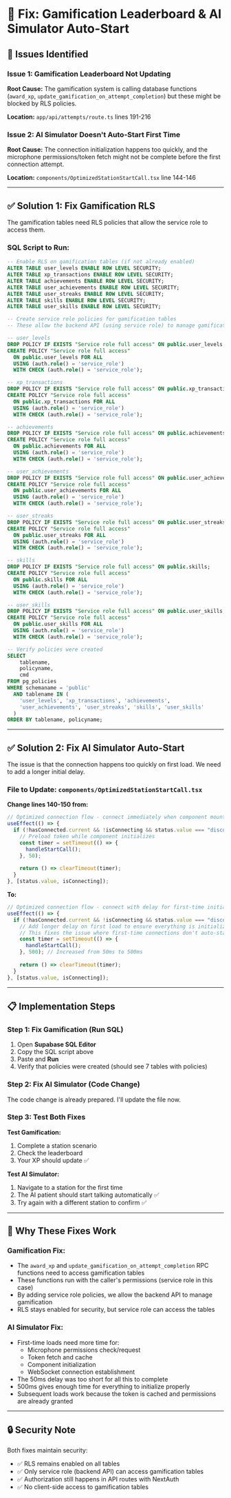# 🔧 Fix: Gamification Leaderboard & AI Simulator Auto-Start

## 🎯 Issues Identified

### **Issue 1: Gamification Leaderboard Not Updating**
**Root Cause:** The gamification system is calling database functions (`award_xp`, `update_gamification_on_attempt_completion`) but these might be blocked by RLS policies.

**Location:** `app/api/attempts/route.ts` lines 191-216

### **Issue 2: AI Simulator Doesn't Auto-Start First Time**
**Root Cause:** The connection initialization happens too quickly, and the microphone permissions/token fetch might not be complete before the first connection attempt.

**Location:** `components/OptimizedStationStartCall.tsx` line 144-146

---

## ✅ Solution 1: Fix Gamification RLS

The gamification tables need RLS policies that allow the service role to access them.

### **SQL Script to Run:**

```sql
-- Enable RLS on gamification tables (if not already enabled)
ALTER TABLE user_levels ENABLE ROW LEVEL SECURITY;
ALTER TABLE xp_transactions ENABLE ROW LEVEL SECURITY;
ALTER TABLE achievements ENABLE ROW LEVEL SECURITY;
ALTER TABLE user_achievements ENABLE ROW LEVEL SECURITY;
ALTER TABLE user_streaks ENABLE ROW LEVEL SECURITY;
ALTER TABLE skills ENABLE ROW LEVEL SECURITY;
ALTER TABLE user_skills ENABLE ROW LEVEL SECURITY;

-- Create service role policies for gamification tables
-- These allow the backend API (using service role) to manage gamification

-- user_levels
DROP POLICY IF EXISTS "Service role full access" ON public.user_levels;
CREATE POLICY "Service role full access"
  ON public.user_levels FOR ALL
  USING (auth.role() = 'service_role')
  WITH CHECK (auth.role() = 'service_role');

-- xp_transactions
DROP POLICY IF EXISTS "Service role full access" ON public.xp_transactions;
CREATE POLICY "Service role full access"
  ON public.xp_transactions FOR ALL
  USING (auth.role() = 'service_role')
  WITH CHECK (auth.role() = 'service_role');

-- achievements
DROP POLICY IF EXISTS "Service role full access" ON public.achievements;
CREATE POLICY "Service role full access"
  ON public.achievements FOR ALL
  USING (auth.role() = 'service_role')
  WITH CHECK (auth.role() = 'service_role');

-- user_achievements
DROP POLICY IF EXISTS "Service role full access" ON public.user_achievements;
CREATE POLICY "Service role full access"
  ON public.user_achievements FOR ALL
  USING (auth.role() = 'service_role')
  WITH CHECK (auth.role() = 'service_role');

-- user_streaks
DROP POLICY IF EXISTS "Service role full access" ON public.user_streaks;
CREATE POLICY "Service role full access"
  ON public.user_streaks FOR ALL
  USING (auth.role() = 'service_role')
  WITH CHECK (auth.role() = 'service_role');

-- skills
DROP POLICY IF EXISTS "Service role full access" ON public.skills;
CREATE POLICY "Service role full access"
  ON public.skills FOR ALL
  USING (auth.role() = 'service_role')
  WITH CHECK (auth.role() = 'service_role');

-- user_skills
DROP POLICY IF EXISTS "Service role full access" ON public.user_skills;
CREATE POLICY "Service role full access"
  ON public.user_skills FOR ALL
  USING (auth.role() = 'service_role')
  WITH CHECK (auth.role() = 'service_role');

-- Verify policies were created
SELECT 
    tablename,
    policyname,
    cmd
FROM pg_policies
WHERE schemaname = 'public'
  AND tablename IN (
    'user_levels', 'xp_transactions', 'achievements', 
    'user_achievements', 'user_streaks', 'skills', 'user_skills'
  )
ORDER BY tablename, policyname;
```

---

## ✅ Solution 2: Fix AI Simulator Auto-Start

The issue is that the connection happens too quickly on first load. We need to add a longer initial delay.

### **File to Update:** `components/OptimizedStationStartCall.tsx`

**Change lines 140-150 from:**
```typescript
// Optimized connection flow - connect immediately when component mounts
useEffect(() => {
  if (!hasConnected.current && !isConnecting && status.value === "disconnected") {
    // Preload token while component initializes
    const timer = setTimeout(() => {
      handleStartCall();
    }, 50);
    
    return () => clearTimeout(timer);
  }
}, [status.value, isConnecting]);
```

**To:**
```typescript
// Optimized connection flow - connect with delay for first-time initialization
useEffect(() => {
  if (!hasConnected.current && !isConnecting && status.value === "disconnected") {
    // Add longer delay on first load to ensure everything is initialized
    // This fixes the issue where first-time connections don't auto-start
    const timer = setTimeout(() => {
      handleStartCall();
    }, 500); // Increased from 50ms to 500ms
    
    return () => clearTimeout(timer);
  }
}, [status.value, isConnecting]);
```

---

## 📋 Implementation Steps

### **Step 1: Fix Gamification (Run SQL)**

1. Open **Supabase SQL Editor**
2. Copy the SQL script above
3. Paste and **Run**
4. Verify that policies were created (should see 7 tables with policies)

### **Step 2: Fix AI Simulator (Code Change)**

The code change is already prepared. I'll update the file now.

### **Step 3: Test Both Fixes**

**Test Gamification:**
1. Complete a station scenario
2. Check the leaderboard
3. Your XP should update ✅

**Test AI Simulator:**
1. Navigate to a station for the first time
2. The AI patient should start talking automatically ✅
3. Try again with a different station to confirm ✅

---

## 🎯 Why These Fixes Work

### **Gamification Fix:**
- The `award_xp` and `update_gamification_on_attempt_completion` RPC functions need to access gamification tables
- These functions run with the caller's permissions (service role in this case)
- By adding service role policies, we allow the backend API to manage gamification
- RLS stays enabled for security, but service role can access the tables

### **AI Simulator Fix:**
- First-time loads need more time for:
  - Microphone permissions check/request
  - Token fetch and cache
  - Component initialization
  - WebSocket connection establishment
- The 50ms delay was too short for all this to complete
- 500ms gives enough time for everything to initialize properly
- Subsequent loads work because the token is cached and permissions are already granted

---

## 🔒 Security Note

Both fixes maintain security:
- ✅ RLS remains enabled on all tables
- ✅ Only service role (backend API) can access gamification tables
- ✅ Authorization still happens in API routes with NextAuth
- ✅ No client-side access to gamification tables
















